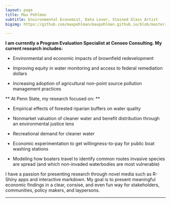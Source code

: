 ```yaml
---
layout: page
title: Max Pohlman
subtitle: Environmental Economist, Data Lover, Stained Glass Artist
bigimg: https://github.com/maxpohlman/maxpohlman.github.io/blob/master/img/stainedglass/waterlily.JPG?raw=true

---
```


**I am currently a Program Evaluation Specialist at Censeo Consulting.
 My current research includes:** 
 
* Environmental and economic impacts of brownfield redevelopment

* Improving equity in water monitoring and access to federal remediation dollars 

* Increasing adoption of agricultural non-point source pollution management practices


** At Penn State, my research focused on: **

* Empirical effects of forested riparian buffers on water quality

* Nonmarket valuation of cleaner water and benefit distribution through an environmental justice lens

* Recreational demand for cleaner water

* Economic experimentation to get willingness-to-pay for public boat washing stations

* Modeling how boaters travel to identify common routes invasive species are spread (and which non-invaded waterbodies are most vulnerable)


I have a passion for presenting research through novel media such as R-Shiny apps and interactive markdown. My goal is to present meaningful economic findings in a clear, consise, and even fun way for stakeholders, communities, policy makers, and laypersons.

----
